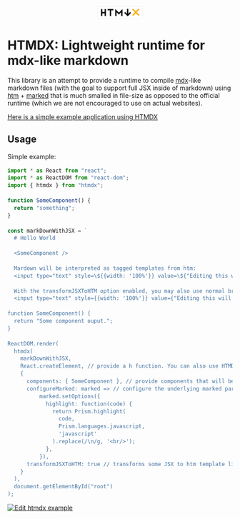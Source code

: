 <p align="center">
  <img alt="HTMDX logo" src="./htmdx.svg" width="100" />
</p>

# HTMDX: Lightweight runtime for mdx-like markdown

This library is an attempt to provide a runtime to compile [mdx](https://github.com/mdx-js/mdx)-like markdown files (with the goal to support full JSX inside of markdown) using [htm](https://github.com/developit/htm) + [marked](https://github.com/markedjs/marked) that is much smalled in file-size as opposed to the official runtime (which we are not encouraged to use on actual websites).

[Here is a simple example application using HTMDX](https://michael-klein.github.io/htmdx/example/dist/index.html)

## Usage

Simple example:

```javascript
import * as React from "react";
import * as ReactDOM from "react-dom";
import { htmdx } from "htmdx";

function SomeComponent() {
  return "something";
}

const markDownWithJSX = `
  # Hello World

  <SomeComponent />

  Mardown will be interpreted as tagged templates from htm:
  <input type="text" style=\${{width: '100%'}} value=\${"Editing this will console.log the value"} onChange=\${e => console.log(e.target.value)}/>

  With the transformJSXToHTM option enabled, you may also use normal brackets:
  <input type="text" style={{width: '100%'}} value={"Editing this will console.log the value too"} onChange={e => console.log(e.target.value)}/>

function SomeComponent() {
  return "Some component ouput.";
}

ReactDOM.render(
  htmdx(
    markDownWithJSX,
    React.createElement, // provide a h function. You can also use HTMDX with preact or any other library that supports the format
    {
      components: { SomeComponent }, // provide components that will be available in markdown files,
      configureMarked: marked => // configure the underlying marked parser, e.x.: to add code highlighting:
          marked.setOptions({
            highlight: function(code) {
              return Prism.highlight(
                code,
                Prism.languages.javascript,
                'javascript'
              ).replace(/\n/g, '<br/>');
            },
          }),
      transformJSXToHTM: true // transforms some JSX to htm template literal syntax (such as value={} to value=${})
    }
  ),
  document.getElementById("root")
);
```

[![Edit htmdx example](https://codesandbox.io/static/img/play-codesandbox.svg)](https://codesandbox.io/s/romantic-liskov-m4x35?fontsize=14&hidenavigation=1&theme=dark)
